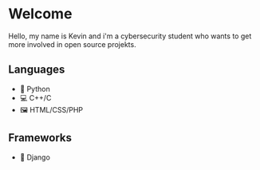 # Welcome

Hello, my name is Kevin and i'm a cybersecurity student who wants to get more involved in open source projekts.

## Languages
* :snake: Python
* :computer: C++/C
* :framed_picture: HTML/CSS/PHP

## Frameworks
* :robot: Django
